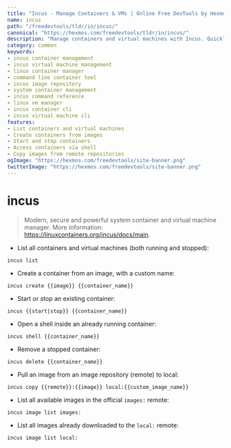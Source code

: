 ```yaml
---
title: "Incus - Manage Containers & VMs | Online Free DevTools by Hexmos"
name: incus
path: "/freedevtools/tldr/in/incus/"
canonical: "https://hexmos.com/freedevtools/tldr/in/incus/"
description: "Manage containers and virtual machines with Incus. Quickly create, start, stop, and delete containers with ease. Free online tool, no registration required."
category: common
keywords:
- incus container management
- incus virtual machine management
- linux container manager
- command line container tool
- incus image repository
- system container management
- incus command reference
- linux vm manager
- incus container cli
- incus virtual machine cli
features:
- List containers and virtual machines
- Create containers from images
- Start and stop containers
- Access containers via shell
- Copy images from remote repositories
ogImage: "https://hexmos.com/freedevtools/site-banner.png"
twitterImage: "https://hexmos.com/freedevtools/site-banner.png"
---
```


# incus

> Modern, secure and powerful system container and virtual machine manager.
> More information: <https://linuxcontainers.org/incus/docs/main>.

- List all containers and virtual machines (both running and stopped):

`incus list`

- Create a container from an image, with a custom name:

`incus create {{image}} {{container_name}}`

- Start or stop an existing container:

`incus {{start|stop}} {{container_name}}`

- Open a shell inside an already running container:

`incus shell {{container_name}}`

- Remove a stopped container:

`incus delete {{container_name}}`

- Pull an image from an image repository (remote) to local:

`incus copy {{remote}}:{{image}} local:{{custom_image_name}}`

- List all available images in the official `images:` remote:

`incus image list images:`

- List all images already downloaded to the `local:` remote:

`incus image list local:`
